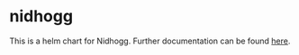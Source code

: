 # nidhogg
This is a helm chart for Nidhogg. Further documentation can be found [here](https://github.com/distributed-technologies/yggdrasil).
